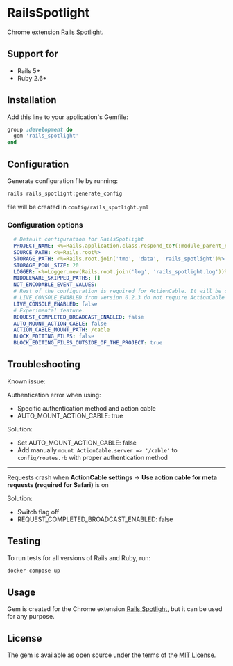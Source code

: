 # RailsSpotlight

Chrome extension [Rails Spotlight](https://chrome.google.com/webstore/detail/rails-spotlight/kfacifkandemkdemkliponofajohhnbp?hl=en-US).

## Support for

* Rails 5+
* Ruby 2.6+

## Installation

Add this line to your application's Gemfile:

```ruby
group :development do
  gem 'rails_spotlight'
end
```

## Configuration

Generate configuration file by running:

```bash
rails rails_spotlight:generate_config 
```

file will be created in `config/rails_spotlight.yml`

### Configuration options

```yaml
  # Default configuration for RailsSpotlight
  PROJECT_NAME: <%=Rails.application.class.respond_to?(:module_parent_name) ? Rails.application.class.module_parent_name : Rails.application.class.parent_name%>
  SOURCE_PATH: <%=Rails.root%>
  STORAGE_PATH: <%=Rails.root.join('tmp', 'data', 'rails_spotlight')%>
  STORAGE_POOL_SIZE: 20
  LOGGER: <%=Logger.new(Rails.root.join('log', 'rails_spotlight.log'))%>
  MIDDLEWARE_SKIPPED_PATHS: []
  NOT_ENCODABLE_EVENT_VALUES:
  # Rest of the configuration is required for ActionCable. It will be disabled automatically in when ActionCable is not available.
  # LIVE_CONSOLE_ENABLED from version 0.2.3 do not require ActionCable to be enabled.
  LIVE_CONSOLE_ENABLED: false
  # Experimental feature.
  REQUEST_COMPLETED_BROADCAST_ENABLED: false
  AUTO_MOUNT_ACTION_CABLE: false
  ACTION_CABLE_MOUNT_PATH: /cable
  BLOCK_EDITING_FILES: false
  BLOCK_EDITING_FILES_OUTSIDE_OF_THE_PROJECT: true
```

## Troubleshooting

Known issue:

Authentication error when using: 
  - Specific authentication method and action cable
  - AUTO_MOUNT_ACTION_CABLE: true

Solution:
  - Set AUTO_MOUNT_ACTION_CABLE: false
  - Add manually `mount ActionCable.server => '/cable'` to `config/routes.rb` with proper authentication method

---

Requests crash when **ActionCable settings** -> **Use action cable for meta requests (required for Safari)**  is on

Solution:
  - Switch flag off
  - REQUEST_COMPLETED_BROADCAST_ENABLED: false

## Testing

To run tests for all versions of Rails and Ruby, run:

```bash
docker-compose up
```

## Usage

Gem is created for the Chrome extension [Rails Spotlight](https://chrome.google.com/webstore/detail/rails-spotlight/kfacifkandemkdemkliponofajohhnbp?hl=en-US), but it can be used for any purpose.

## License

The gem is available as open source under the terms of the [MIT License](https://opensource.org/licenses/MIT).

